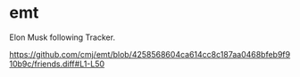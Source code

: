 # emt
Elon Musk following Tracker.

https://github.com/cmj/emt/blob/4258568604ca614cc8c187aa0468bfeb9f910b9c/friends.diff#L1-L50
